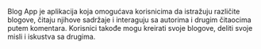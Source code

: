 Blog App je aplikacija koja omogućava korisnicima da istražuju različite blogove, čitaju njihove sadržaje i interaguju sa autorima i drugim čitaocima putem komentara. Korisnici takođe mogu kreirati svoje blogove, deliti svoje misli i iskustva sa drugima.
